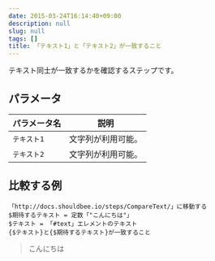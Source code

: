```yaml
---
date: 2015-03-24T16:14:40+09:00
description: null
slug: null
tags: []
title: 「テキスト1」と「テキスト2」が一致すること
---
```


テキスト同士が一致するかを確認するステップです。

## パラメータ

パラメータ名 | 説明
------|---------
`テキスト1` | 文字列が利用可能。
`テキスト2` | 文字列が利用可能。

## 比較する例

```
「http://docs.shouldbee.io/steps/CompareText/」に移動する
$期待するテキスト = 定数「"こんにちは"」
$テキスト = 「#text」エレメントのテキスト
{$テキスト}と{$期待するテキスト}が一致すること
```

<blockquote>
<p id="text">こんにちは</p>
</blockquote>
